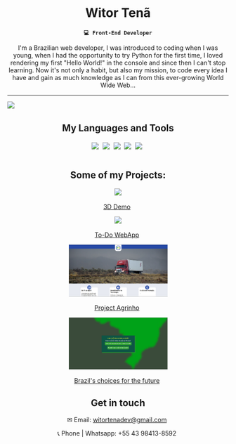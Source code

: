 <div align="center">
  
  # Witor Tenã

**`💻 Front-End Developer`**

I'm a Brazilian web developer, I was introduced to coding when I was young, when I had the opportunity to try Python for the first time, I loved rendering my first "Hello World!" in the console and since then I can't stop learning.
Now it's not only a habit, but also my mission, to code every idea I have and gain as much knowledge as I can from this ever-growing World Wide Web...

</div>

<hr>

<img src="https://media2.giphy.com/media/v1.Y2lkPTc5MGI3NjExdHNpeWJzNGVwd245dXk5cnJ2cXFpNzF4MWZibGRiNTJhcHN2MzJucyZlcD12MV9pbnRlcm5hbF9naWZfYnlfaWQmY3Q9Zw/NKEt9elQ5cR68/giphy.webp" width="1200">

<div align="center">
  
## My Languages and Tools

<img align="center" width="45px" style="padding-right: 5px;" src="https://cdn.jsdelivr.net/gh/devicons/devicon@latest/icons/html5/html5-original.svg" />
<img align="center" width="45px" style="padding-right: 5px;" src="https://cdn.jsdelivr.net/gh/devicons/devicon@latest/icons/css3/css3-original.svg" />
<img align="center" width="45px" style="padding-right: 5px;" src="https://cdn.jsdelivr.net/gh/devicons/devicon@latest/icons/javascript/javascript-original.svg" />
<img align="center" width="45px" style="padding-right: 5px;" src="https://cdn.jsdelivr.net/gh/devicons/devicon@latest/icons/react/react-original.svg" />
<img align="center" width="45px" style="padding-right: 5px; border-radius: 15px background-color white" src="https://cdn.jsdelivr.net/gh/devicons/devicon@latest/icons/express/express-original.svg" />
<br>
<br>

</div>

<div align="center">
  
## Some of my Projects:

<a href="https://reactthreefiberdemo.netlify.app/"><img width="225px" src="https://github.com/user-attachments/assets/12ebca11-cd56-40f4-9885-5111ed8747c4" /> </a>
<p align="center" width="45px" style="padding-right: 5px;"><a href="https://reactthreefiberdemo.netlify.app/">3D Demo</a></p>

<a href="https://witordev.github.io/react-todo-app/"><img width="225px" src="https://github.com/user-attachments/assets/4405456c-d697-42a0-af50-ad5c184e6577" /></a>
<p align="center" width="45px" style="padding-right: 5px;"><a href="https://witordev.github.io/react-todo-app/">To-Do WebApp</a></p>


<a href="https://witordev.github.io/Projeto-Agrinho/"><img width="225px" src="project-agrinho-scs.png" /></a>
<p align="center" width="45px" style="padding-right: 5px;"><a href="https://witordev.github.io/Projeto-Agrinho/">Project Agrinho</a></p>

<a href="https://witordev.github.io/Escolhas/"><img width="225px" src="project-escolhas-scs.png" /></a>
<p align="center" width="45px" style="padding-right: 5px;"><a href="https://witordev.github.io/Escolhas/">Brazil's choices for the future</a></p>

</ul>

</div>

<div align="center">

## Get in touch
<p width="45px" style="padding-right: 5px;">✉ Email: <a href="mailto:witortenadev@gmail.com">witortenadev@gmail.com</a></p>
<p width="45px" style="padding-right: 5px;">📞 Phone | Whatsapp: +55 43 98413-8592</p>

</div>
